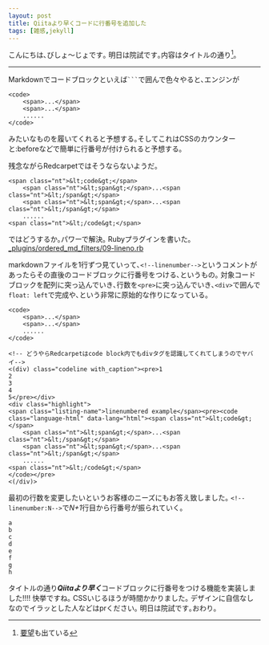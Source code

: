 ```yaml
---
layout: post
title: Qiitaより早くコードに行番号を追加した
tags: [雑感,jekyll]
---
```


こんにちは､びしょ〜じょです｡
明日は院試です｡内容はタイトルの通り[^1]｡

---

Markdownでコードブロックといえば<code>```</code>で囲んで色々やると､エンジンが

```html:example
<code>
    <span>...</span>
    <span>...</span>
    ......
</code>
```

みたいなものを履いてくれると予想する｡そしてこれはCSSのカウンターと:beforeなどで簡単に行番号が付けられると予想する｡

残念ながらRedcarpetではそうならないようだ｡

```html:HTMLified example
<span class="nt">&lt;code&gt;</span>
    <span class="nt">&lt;span&gt;</span>...<span class="nt">&lt;/span&gt;</span>
    <span class="nt">&lt;span&gt;</span>...<span class="nt">&lt;/span&gt;</span>
    ......
<span class="nt">&lt;/code&gt;</span>
```

ではどうするか｡パワーで解決｡
Rubyプラグインを書いた｡ [_plugins/ordered_md_filters/09-lineno.rb](https://github.com/Nymphium/nymphium.github.io/blob/2e0d1161fae61d12895751eb1930d7b939afe618/_plugins/ordered/md_filters/09-lineno.rb)

markdownファイルを1行ずつ見ていって､`<!--linenumber-->`というコメントがあったらその直後のコードブロックに行番号をつける､というもの｡
対象コードブロックを配列に突っ込んでいき､行数を`<pre>`に突っ込んでいき､`<div>`で囲んで`float: left`で完成や､という非常に原始的な作りになっている｡

<!--linenumber-->
```html:linenumbered example
<code>
    <span>...</span>
    <span>...</span>
    ......
</code>
```

```html:HTMLified linenumbered example
<!-- どうやらRedcarpetはcode block内でもdivタグを認識してくれてしまうのでヤバイ-->
<(div) class="codeline with_caption"><pre>1
2
3
4
5</pre></div>
<div class="highlight">
<span class="listing-name">linenumbered example</span><pre><code class="language-html" data-lang="html"><span class="nt">&lt;code&gt;</span>
    <span class="nt">&lt;span&gt;</span>...<span class="nt">&lt;/span&gt;</span>
    <span class="nt">&lt;span&gt;</span>...<span class="nt">&lt;/span&gt;</span>
    ......
<span class="nt">&lt;/code&gt;</span>
</code></pre>
<(/div)>
```

最初の行数を変更したいというお客様のニーズにもお答え致しました｡
`<!--linenumber:N-->`で*N+1*行目から行番号が振られていく｡


<!--linenumber:13-->

```
a
b
c
d
e
f
g
h
```

タイトルの通り***Qiitaより早く***コードブロックに行番号をつける機能を実装しました!!!! 快挙ですね｡
CSSいじるほうが時間かかりました｡
デザインに自信なしなのでイラッとした人などはprください｡
明日は院試です｡おわり｡

[^1]: [要望](http://qiita.com/7of9/items/e65f2f36c817ab965284)も出ている
